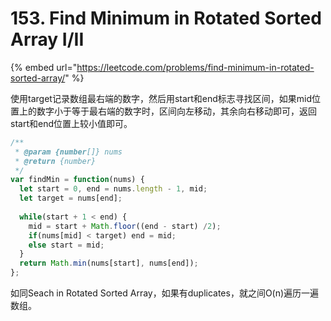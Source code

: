 # 153. Find Minimum in Rotated Sorted Array I/II

{% embed url="https://leetcode.com/problems/find-minimum-in-rotated-sorted-array/" %}

使用target记录数组最右端的数字，然后用start和end标志寻找区间，如果mid位置上的数字小于等于最右端的数字时，区间向左移动，其余向右移动即可，返回start和end位置上较小值即可。

```javascript
/**
 * @param {number[]} nums
 * @return {number}
 */
var findMin = function(nums) {
  let start = 0, end = nums.length - 1, mid;
  let target = nums[end];
  
  while(start + 1 < end) {
    mid = start + Math.floor((end - start) /2);
    if(nums[mid] < target) end = mid;
    else start = mid;
  }
  return Math.min(nums[start], nums[end]);
};
```

如同Seach in Rotated Sorted Array，如果有duplicates，就之间O\(n\)遍历一遍数组。

